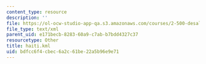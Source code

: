 ```yaml
---
content_type: resource
description: ''
file: https://ol-ocw-studio-app-qa.s3.amazonaws.com/courses/2-500-desalination-and-water-purification-spring-2009/bdfcc6f4cbec6a2c61be22a5b96e9e71_haiti.kml
file_type: text/xml
parent_uid: e171becb-8283-60a9-c7ab-b7bdd4327c37
resourcetype: Other
title: haiti.kml
uid: bdfcc6f4-cbec-6a2c-61be-22a5b96e9e71
---
```


